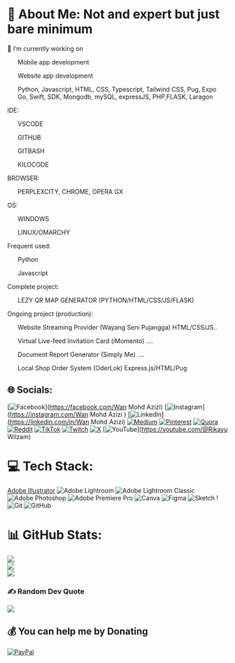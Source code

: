 


# 💫 About Me: Not and expert but just bare minimum 
🔭 I’m currently working on
<ul>Mobile app development</ul>
<ul>Website app development</ul>
<ul>Python, Javascript, HTML, CSS, Typescript, Tailwind CSS, Pug, Expo Go, Swift, SDK, Mongodb, mySQL, expressJS, PHP,FLASK, Laragon</ul> 

IDE:
<ul>VSCODE</ul>
<ul>GITHUB</ul>
<ul>GITBASH</ul>
<ul>KILOCODE</ul>

BROWSER: 
<ul>PERPLEXCITY, CHROME, OPERA GX </ul> 

OS: 
<ul>WINDOWS</ul>
<ul>LINUX/OMARCHY</ul>

Frequent used: 
<ul>Python</ul>
<ul>Javascript</ul>

Complete project: 
<ul>LEZY QR MAP GENERATOR (PYTHON/HTML/CSS/JS/FLASK) </ul>

Ongoing project (production):
<ul>Website Streaming Provider (Wayang Seni Pujangga) HTML/CSS/JS.. </ul>
<ul>Virtual Live-feed Invitation Card (iMomento) ....</ul>
<ul>Document Report Generator (Simply Me) ....</ul>
<ul>Local Shop Order System (OderLok) Express.js/HTML/Pug </ul>





## 🌐 Socials:
[![Facebook](https://img.shields.io/badge/Facebook-%231877F2.svg?logo=Facebook&logoColor=white)](https://facebook.com/Wan Mohd Azizi) [![Instagram](https://img.shields.io/badge/Instagram-%23E4405F.svg?logo=Instagram&logoColor=white)](https://instagram.com/Wan Mohd Azizi ) [![LinkedIn](https://img.shields.io/badge/LinkedIn-%230077B5.svg?logo=linkedin&logoColor=white)](https://linkedin.com/in/Wan Mohd Azizi) [![Medium](https://img.shields.io/badge/Medium-12100E?logo=medium&logoColor=white)](https://medium.com/@ctaxnagomi) [![Pinterest](https://img.shields.io/badge/Pinterest-%23E60023.svg?logo=Pinterest&logoColor=white)](https://pinterest.com/ctaxnagomi) [![Quora](https://img.shields.io/badge/Quora-%23B92B27.svg?logo=Quora&logoColor=white)](https://quora.com/profile/ctaxnagomi) [![Reddit](https://img.shields.io/badge/Reddit-%23FF4500.svg?logo=Reddit&logoColor=white)](https://reddit.com/user/ctaxnagomi) [![TikTok](https://img.shields.io/badge/TikTok-%23000000.svg?logo=TikTok&logoColor=white)](https://tiktok.com/@ctaxnagomi) [![Twitch](https://img.shields.io/badge/Twitch-%239146FF.svg?logo=Twitch&logoColor=white)](https://twitch.tv/ctaxnagomi) [![X](https://img.shields.io/badge/X-black.svg?logo=X&logoColor=white)](https://x.com/RikayuWilzam) [![YouTube](https://img.shields.io/badge/YouTube-%23FF0000.svg?logo=YouTube&logoColor=white)](https://youtube.com/@Rikayu Wilzam) 

# 💻 Tech Stack:
[Adobe Illustrator](https://img.shields.io/badge/adobe%20illustrator-%23FF9A00.svg?style=flat&logo=adobe%20illustrator&logoColor=white) ![Adobe Lightroom](https://img.shields.io/badge/Adobe%20Lightroom-31A8FF.svg?style=flat&logo=Adobe%20Lightroom&logoColor=white) ![Adobe Lightroom Classic](https://img.shields.io/badge/Adobe%20Lightroom%20Classic-31A8FF.svg?style=flat&logo=Adobe%20Lightroom%20Classic&logoColor=white) ![Adobe Photoshop](https://img.shields.io/badge/adobe%20photoshop-%2331A8FF.svg?style=flat&logo=adobe%20photoshop&logoColor=white) ![Adobe Premiere Pro](https://img.shields.io/badge/Adobe%20Premiere%20Pro-9999FF.svg?style=flat&logo=Adobe%20Premiere%20Pro&logoColor=white) ![Canva](https://img.shields.io/badge/Canva-%2300C4CC.svg?style=flat&logo=Canva&logoColor=white) ![Figma](https://img.shields.io/badge/figma-%23F24E1E.svg?style=flat&logo=figma&logoColor=white) ![Sketch](https://img.shields.io/badge/Sketch-FFB387?style=flat&logo=sketch&logoColor=black) ! ![Git](https://img.shields.io/badge/git-%23F05033.svg?style=flat&logo=git&logoColor=white) ![GitHub](https://img.shields.io/badge/github-%23121011.svg?style=flat&logo=github&logoColor=white) 
# 📊 GitHub Stats:
![](https://github-readme-stats.vercel.app/api?username=CTAXNAGOMI&theme=codeSTACKr&hide_border=false&include_all_commits=true&count_private=true)<br/>
![](https://github-readme-streak-stats.herokuapp.com/?user=CTAXNAGOMI&theme=codeSTACKr&hide_border=false)<br/>
![](https://github-readme-stats.vercel.app/api/top-langs/?username=CTAXNAGOMI&theme=codeSTACKr&hide_border=false&include_all_commits=true&count_private=true&layout=compact)

### ✍️ Random Dev Quote
![](https://quotes-github-readme.vercel.app/api?type=horizontal&theme=radical)

  ## 💰 You can help me by Donating
  [![PayPal](https://img.shields.io/badge/PayPal-00457C?style=for-the-badge&logo=paypal&logoColor=white)](https://paypal.me/WanMohdAzizi) 

